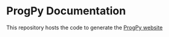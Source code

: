 # ProgPy Documentation
This repository hosts the code to generate the [ProgPy website](nasa.github.io/progpy)
